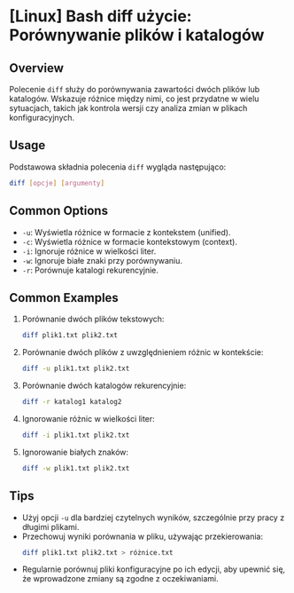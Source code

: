 # [Linux] Bash diff użycie: Porównywanie plików i katalogów

## Overview
Polecenie `diff` służy do porównywania zawartości dwóch plików lub katalogów. Wskazuje różnice między nimi, co jest przydatne w wielu sytuacjach, takich jak kontrola wersji czy analiza zmian w plikach konfiguracyjnych.

## Usage
Podstawowa składnia polecenia `diff` wygląda następująco:

```bash
diff [opcje] [argumenty]
```

## Common Options
- `-u`: Wyświetla różnice w formacie z kontekstem (unified).
- `-c`: Wyświetla różnice w formacie kontekstowym (context).
- `-i`: Ignoruje różnice w wielkości liter.
- `-w`: Ignoruje białe znaki przy porównywaniu.
- `-r`: Porównuje katalogi rekurencyjnie.

## Common Examples
1. Porównanie dwóch plików tekstowych:
   ```bash
   diff plik1.txt plik2.txt
   ```

2. Porównanie dwóch plików z uwzględnieniem różnic w kontekście:
   ```bash
   diff -u plik1.txt plik2.txt
   ```

3. Porównanie dwóch katalogów rekurencyjnie:
   ```bash
   diff -r katalog1 katalog2
   ```

4. Ignorowanie różnic w wielkości liter:
   ```bash
   diff -i plik1.txt plik2.txt
   ```

5. Ignorowanie białych znaków:
   ```bash
   diff -w plik1.txt plik2.txt
   ```

## Tips
- Użyj opcji `-u` dla bardziej czytelnych wyników, szczególnie przy pracy z długimi plikami.
- Przechowuj wyniki porównania w pliku, używając przekierowania:
  ```bash
  diff plik1.txt plik2.txt > różnice.txt
  ```
- Regularnie porównuj pliki konfiguracyjne po ich edycji, aby upewnić się, że wprowadzone zmiany są zgodne z oczekiwaniami.